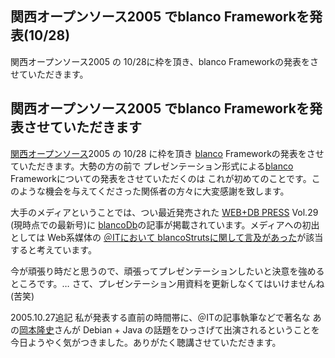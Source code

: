 ## 関西オープンソース2005 でblanco Frameworkを発表(10/28)

関西オープンソース2005 の 10/28に枠を頂き、blanco Frameworkの発表をさせていただきます。






## 関西オープンソース2005 でblanco Frameworkを発表させていただきます


[関西オープンソース](http://k-of.jp/kof.html)2005 の 10/28 に枠を頂き [blanco](http://www.igapyon.jp/blanco/blanco.ja.html) Frameworkの発表をさせていただきます。大勢の方の前で
プレゼンテーション形式による[blanco](http://www.igapyon.jp/blanco/blanco.ja.html) Frameworkについての発表をさせていただくのは これが初めてのことです。このような機会を与えてくださった関係者の方々に大変感謝を致します。

大手のメディアということでは、つい最近発売された [WEB+DB PRESS](http://www.gihyo.co.jp/magazines/wdpress/contents) Vol.29 (現時点での最新号)に [blancoDb](http://www.igapyon.jp/blanco/blancodb.html)の記事が掲載されています。メディアへの初出としては Web系媒体の
[＠ITにおいて blancoStrutsに関して言及があった](http://www.atmarkit.co.jp/farc/special/auto/auto02.html)が該当すると考えています。

今が頑張り時だと思うので、頑張ってプレゼンテーションしたいと決意を強めるところです。… さて、プレゼンテーション用資料を更新しなくてはいけませんね
(苦笑)

2005.10.27追記 私が発表する直前の時間帯に、＠ITの記事執筆などで著名な あの[岡本隆史](http://www.atmarkit.co.jp/fjava/rensai3/eclipseplgn01/eclipseplgn01_1.html)さんが Debian + Java の話題をひっさげて出演されるということを
今日ようやく気がつきました。ありがたく聴講させていただきます。